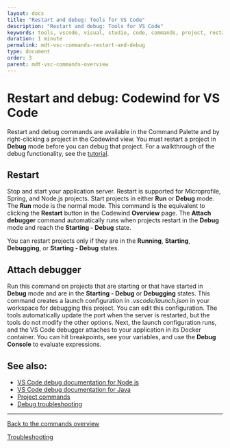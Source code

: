 ```yaml
---
layout: docs
title: "Restart and debug: Tools for VS Code"
description: "Restart and debug: Tools for VS Code"
keywords: tools, vscode, visual, studio, code, commands, project, restart, debug, attach, debugger, Codewind for VS Code restart and debug, commands overview, connection commands, project commands
duration: 1 minute
permalink: mdt-vsc-commands-restart-and-debug
type: document
order: 3
parent: mdt-vsc-commands-overview
---
```


# Restart and debug: Codewind for VS Code

Restart and debug commands are available in the Command Palette and by right-clicking a project in the Codewind view.
You must restart a project in **Debug** mode before you can debug that project.
For a walkthrough of the debug functionality, see the [tutorial](mdt-vsc-tutorial.html).

## **Restart**
Stop and start your application server. Restart is supported for Microprofile, Spring, and Node.js projects.
Start projects in either **Run** or **Debug** mode. The **Run** mode is the normal mode. This command is the equivalent to clicking the **Restart** button in the Codewind **Overview** page.
The **Attach debugger** command automatically runs when projects restart in the **Debug** mode and reach the **Starting - Debug** state.

You can restart projects only if they are in the **Running**, **Starting**, **Debugging**, or **Starting - Debug** states.

## **Attach debugger**
Run this command on projects that are starting or that have started in **Debug** mode and are in the **Starting - Debug** or **Debugging** states.
This command creates a launch configuration in *.vscode/launch.json* in your workspace for debugging this project. You can edit this configuration. The tools automatically update the port when the server is restarted, but the tools do not modify the other options.
Next, the launch configuration runs, and the VS Code debugger attaches to your application in its Docker container. You can hit breakpoints, see your variables, and use the **Debug Console** to evaluate expressions.

## See also:
- [VS Code debug documentation for Node.js](https://code.visualstudio.com/docs/nodejs/nodejs-debugging)
- [VS Code debug documentation for Java](https://code.visualstudio.com/blogs/2017/09/28/java-debug)
- [Project commands](mdt-vsc-commands-project.html)
- [Debug troubleshooting](mdt-vsc-troubleshooting.html#debug)

***

[Back to the commands overview](mdt-vsc-commands-overview.html)

[Troubleshooting](mdt-vsc-troubleshooting.html)
